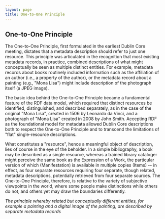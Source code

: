 ```yaml
---
layout: page
title: One-to-One Principle
---
```


## One-to-One Principle 

The One-to-One Principle, first formulated in the earliest Dublin Core meeting, dictates that a metadata description should refer to just one resource. This principle was articulated in the recognition that most existing metadata records, in practice, combined descriptions of what might conceptually be seen as multiple distinct entities. For example, metadata records about books routinely included information such as the affiliation of an author (i.e., a property of the author), or the metadata record about a painting (e.g., "Mona Lisa") might include description of the photograph itself (a JPEG image).

The basic idea behind the One-to-One Principle became a fundamental feature of the RDF data model, which required that distinct resources be identified, distinguished, and described separately, as in the case of the original "Mona Lisa", created in 1506 by Leonardo da Vinci, and a photograph of "Mona Lisa" created in 2008 by John Smith. Accepting RDF as the foundational model for metadata allowed Dublin Core descriptions both to respect the One-to-One Principle and to transcend the limitations of "flat" single-resource descriptions.

What constitutes a "resource", hence a meaningful object of description, lies of course in the eye of the beholder. In a simple bibliography, a book may be described as a single resource, whereas a trained library cataloger might perceive the same book as the Expression of a Work, the particular version of which (Manifestation) is available in multiple copies (Items) -- in effect, as four separate resources requiring four separate, though related, metadata descriptions, potentially retrieved from four separate sources. The One-to-One Principle, therefore, is relative to the variety of subjective viewpoints in the world, where some people make distinctions while others do not, and others yet may draw the boundaries differently.

_The principle whereby related but conceptually different entities, for example a painting and a digital image of the painting, are described by separate metadata records_

